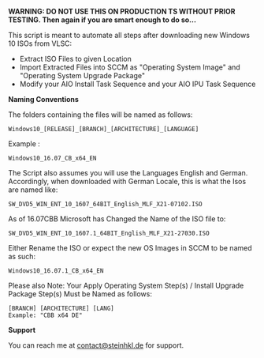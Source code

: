 **WARNING: DO NOT USE THIS ON PRODUCTION TS WITHOUT PRIOR TESTING. Then again if you are smart enough to do so...**


This script is meant to automate all steps after downloading new Windows 10 ISOs from VLSC:
* Extract ISO Files to given Location
* Import Extracted Files into SCCM as "Operating System Image" and "Operating System Upgrade Package"
* Modify your AIO Install Task Sequence and your AIO IPU Task Sequence

**Naming Conventions**

The folders containing the files will be named as follows:

    Windows10_[RELEASE]_[BRANCH]_[ARCHITECTURE]_[LANGUAGE]

Example : 

    Windows10_16.07_CB_x64_EN

The Script also assumes you will use the Languages English and German.
Accordingly, when downloaded with German Locale, this is what the Isos are named like:

    SW_DVD5_WIN_ENT_10_1607_64BIT_English_MLF_X21-07102.ISO

As of 16.07CBB Microsoft has Changed the Name of the ISO file to:

    SW_DVD5_WIN_ENT_10_1607.1_64BIT_English_MLF_X21-27030.ISO

Either Rename the ISO or expect the new OS Images in SCCM to be named as such:

    Windows10_16.07.1_CB_x64_EN

Please also Note:
Your Apply Operating System Step(s) / Install Upgrade Package Step(s) Must be Named as follows:

    [BRANCH] [ARCHITECTURE] [LANG]
    Example: "CBB x64 DE"

**Support**

You can reach me at contact@steinhkl.de for support.
